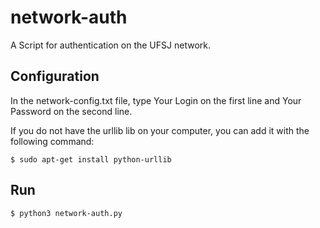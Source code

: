 # network-auth
A Script for authentication on the UFSJ network.

## Configuration
In the network-config.txt file, type Your Login on the first line and Your Password on the second line.

If you do not have the urllib lib on your computer, you can add it with the following command:
```
$ sudo apt-get install python-urllib
```

## Run
```
$ python3 network-auth.py
```
